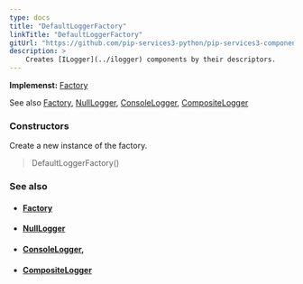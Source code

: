 ```yaml
---
type: docs
title: "DefaultLoggerFactory"
linkTitle: "DefaultLoggerFactory"
gitUrl: "https://github.com/pip-services3-python/pip-services3-components-python"
description: >
    Creates [ILogger](../ilogger) components by their descriptors.
---
```


**Implemenst:** [Factory](../../build/factory)

See also [Factory](../../build/factory), [NullLogger](../null_logger), [ConsoleLogger](../console_logger),
[CompositeLogger](../composite_logger)


### Constructors
Create a new instance of the factory.

> DefaultLoggerFactory()


### See also
- #### [Factory](../../build/factory)
- #### [NullLogger](../null_logger)
- #### [ConsoleLogger](../console_logger),
- #### [CompositeLogger](../composite_logger)
